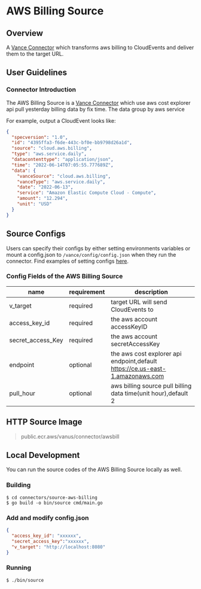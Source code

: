 # AWS Billing Source

## Overview

A [Vance Connector][vc] which transforms aws billing to CloudEvents and deliver them to the target URL.

## User Guidelines

### Connector Introduction

The AWS Billing Source is a [Vance Connector][vc] which use aws cost explorer api pull yesterday billing data by fix time. 
The data group by aws service

For example, output a CloudEvent looks like:

``` json
{
  "specversion": "1.0",
  "id": "4395ffa3-f6de-443c-bf0e-bb9798d26a1d",
  "source": "cloud.aws.billing",
  "type": "aws.service.daily",
  "datacontenttype": "application/json",
  "time": "2022-06-14T07:05:55.777689Z",
  "data": {
    "vanceSource": "cloud.aws.billing",
    "vanceType": "aws.service.daily",
    "date": "2022-06-13",
    "service": "Amazon Elastic Compute Cloud - Compute",
    "amount": "12.294",
    "unit": "USD"
  }
}
```

## Source Configs

Users can specify their configs by either setting environments variables or mount a config.json to
`/vance/config/config.json` when they run the connector. Find examples of setting configs [here][config].

### Config Fields of the AWS Billing Source


| name              | requirement | description                                                                   |
|-------------------|-------------|-------------------------------------------------------------------------------|
| v_target          | required    | target URL will send CloudEvents to                                           |
| access_key_id     | required    | the aws account accessKeyID                                                   |
| secret_access_Key | required    | the aws account secretAccessKey                                               | 
| endpoint          | optional    | the aws cost explorer api endpoint,default https://ce.us-east-1.amazonaws.com |
| pull_hour         | optional    | aws billing source pull billing data time(unit hour),default 2                |


## HTTP Source Image

> public.ecr.aws/vanus/connector/awsbill

## Local Development

You can run the source codes of the AWS Billing Source locally as well.

### Building

```shell
$ cd connectors/source-aws-billing
$ go build -o bin/source cmd/main.go
```

### Add and modify config.json

```json
{
  "access_key_id": "xxxxxx",
  "secret_access_key":"xxxxxx",
  "v_target": "http://localhost:8080"
}
```

### Running

```shell
$ ./bin/source
```

[vc]: https://github.com/linkall-labs/vance-docs/blob/main/docs/concept.md
[config]: https://github.com/linkall-labs/vance-docs/blob/main/docs/connector.md